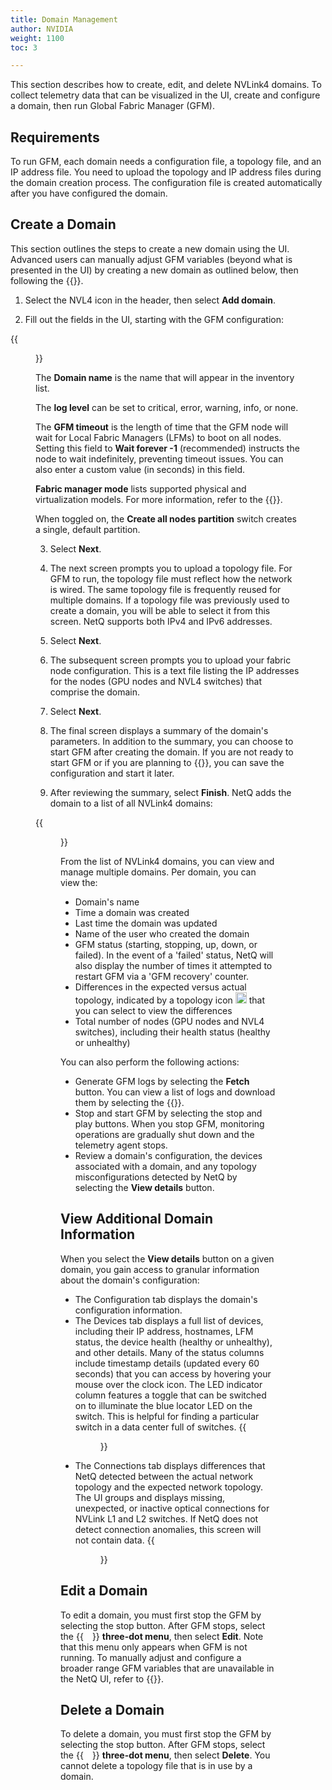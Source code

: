 ```yaml
---
title: Domain Management
author: NVIDIA
weight: 1100
toc: 3

---
```


This section describes how to create, edit, and delete NVLink4 domains. To collect telemetry data that can be visualized in the UI, create and configure a domain, then run Global Fabric Manager (GFM).

## Requirements

To run GFM, each domain needs a configuration file, a topology file, and an IP address file. You need to upload the topology and IP address files during the domain creation process. The configuration file is created automatically after you have configured the domain.

## Create a Domain

This section outlines the steps to create a new domain using the UI. Advanced users can manually adjust GFM variables (beyond what is presented in the UI) by creating a new domain as outlined below, then following the {{<link title="Edit GFM Variables" text="steps to edit GFM configuration variables">}}. 

1. Select the NVL4 icon in the header, then select **Add domain**.

2. Fill out the fields in the UI, starting with the GFM configuration:

{{<figure src="/images/netq/domain-first-480.png" alt="wizard prompting user to configure GFM" width="550">}}

The **Domain name** is the name that will appear in the inventory list.

The **log level** can be set to critical, error, warning, info, or none.

The **GFM timeout** is the length of time that the GFM node will wait for Local Fabric Managers (LFMs) to boot on all nodes. Setting this field to **Wait forever -1** (recommended) instructs the node to wait indefinitely, preventing timeout issues. You can also enter a custom value (in seconds) in this field.

**Fabric manager mode** lists supported physical and virtualization models. For more information, refer to the {{<exlink url="https://docs.nvidia.com/datacenter/tesla/pdf/fabric-manager-user-guide.pdf" text="Fabric Manager User Guide">}}.

When toggled on, the **Create all nodes partition** switch creates a single, default partition.

3. Select **Next**.

4. The next screen prompts you to upload a topology file. For GFM to run, the topology file must reflect how the network is wired. The same topology file is frequently reused for multiple domains. If a topology file was previously used to create a domain, you will be able to select it from this screen. NetQ supports both IPv4 and IPv6 addresses.

5. Select **Next**.

6. The subsequent screen prompts you to upload your fabric node configuration. This is a text file listing the IP addresses for the nodes (GPU nodes and NVL4 switches) that comprise the domain. 

7. Select **Next**.

8. The final screen displays a summary of the domain's parameters. In addition to the summary, you can choose to start GFM after creating the domain. If you are not ready to start GFM or if you are planning to {{<link title="Edit GFM Variables" text="edit the GFM variables">}}, you can save the configuration and start it later.

9. After reviewing the summary, select **Finish**. NetQ adds the domain to a list of all NVLink4 domains:

{{<figure src="/images/netq/nvl4-test-domain-480.png" alt="" width="1150">}}

From the list of NVLink4 domains, you can view and manage multiple domains. Per domain, you can view the:

- Domain's name
- Time a domain was created
- Last time the domain was updated
- Name of the user who created the domain
- GFM status (starting, stopping, up, down, or failed). In the event of a 'failed' status, NetQ will also display the number of times it attempted to restart GFM via a 'GFM recovery' counter.
- Differences in the expected versus actual topology, indicated by a topology icon <img src="https://icons.cumulusnetworks.com/01-Interface-Essential/41-Hierachy-Organization/hierarchy.svg" height="18" width="18"/> that you can select to view the differences
- Total number of nodes (GPU nodes and NVL4 switches), including their health status (healthy or unhealthy)

You can also perform the following actions:

- Generate GFM logs by selecting the **Fetch** button. You can view a list of logs and download them by selecting the {{<link title="Debugging Files" text="file manager">}}.
- Stop and start GFM by selecting the stop and play buttons. When you stop GFM, monitoring operations are gradually shut down and the telemetry agent stops.
- Review a domain's configuration, the devices associated with a domain, and any topology misconfigurations detected by NetQ by selecting the **View details** button.

 ## View Additional Domain Information

 When you select the **View details** button on a given domain, you gain access to granular information about the domain's configuration:
<!-- insert pic from functioning setup-->
 - The Configuration tab displays the domain's configuration information.
 - The Devices tab displays a full list of devices, including their IP address, hostnames, LFM status, the device health (healthy or unhealthy), and other details. Many of the status columns include timestamp details (updated every 60 seconds) that you can access by hovering your mouse over the clock icon. The LED indicator column features a toggle that can be switched on to illuminate the blue locator LED on the switch. This is helpful for finding a particular switch in a data center full of switches.
 {{<figure src="/images/netq/nvlink-devices-480.png" alt="devices summary for selected domain" width="1050">}}
 - The Connections tab displays differences that NetQ detected between the actual network topology and the expected network topology. The UI groups and displays missing, unexpected, or inactive optical connections for NVLink L1 and L2 switches. If NetQ does not detect connection anomalies, this screen will not contain data.
{{<figure src="/images/netq/connections-diff-nvlink-480.png" alt="" width="1050">}}

## Edit a Domain

To edit a domain, you must first stop the GFM by selecting the stop button. After GFM stops, select the {{<img src="https://icons.cumulusnetworks.com/01-Interface-Essential/03-Menu/navigation-menu-vertical.svg" height="14" width="14">}} **three-dot menu**, then select **Edit**. Note that this menu only appears when GFM is not running. To manually adjust and configure a broader range GFM variables that are unavailable in the NetQ UI, refer to {{<link title="Edit GFM Variables">}}.

## Delete a Domain

To delete a domain, you must first stop the GFM by selecting the stop button. After GFM stops, select the {{<img src="https://icons.cumulusnetworks.com/01-Interface-Essential/03-Menu/navigation-menu-vertical.svg" height="14" width="14">}} **three-dot menu**, then select **Delete**. You cannot delete a topology file that is in use by a domain.
